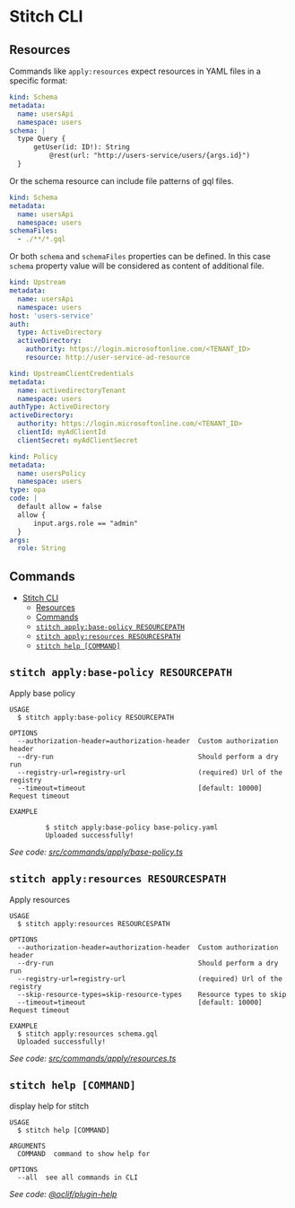 # Stitch CLI

## Resources

Commands like `apply:resources` expect resources in YAML files in a specific format:

```yaml
kind: Schema
metadata:
  name: usersApi
  namespace: users
schema: |
  type Query {
      getUser(id: ID!): String
          @rest(url: "http://users-service/users/{args.id}")
  }
```

Or the schema resource can include file patterns of gql files.

```yaml
kind: Schema
metadata:
  name: usersApi
  namespace: users
schemaFiles:
  - ./**/*.gql
```

Or both `schema` and `schemaFiles` properties can be defined. In this case `schema` property value will be considered as content of additional file.

```yaml
kind: Upstream
metadata:
  name: usersApi
  namespace: users
host: 'users-service'
auth:
  type: ActiveDirectory
  activeDirectory:
    authority: https://login.microsoftonline.com/<TENANT_ID>
    resource: http://user-service-ad-resource
```

```yaml
kind: UpstreamClientCredentials
metadata:
  name: activedirectoryTenant
  namespace: users
authType: ActiveDirectory
activeDirectory:
  authority: https://login.microsoftonline.com/<TENANT_ID>
  clientId: myAdClientId
  clientSecret: myAdClientSecret
```

```yaml
kind: Policy
metadata:
  name: usersPolicy
  namespace: users
type: opa
code: |
  default allow = false
  allow {
      input.args.role == "admin"
  }
args:
  role: String
```

## Commands

<!-- commands -->

- [Stitch CLI](#stitch-cli)
  - [Resources](#resources)
  - [Commands](#commands)
  - [`stitch apply:base-policy RESOURCEPATH`](#stitch-applybase-policy-resourcepath)
  - [`stitch apply:resources RESOURCESPATH`](#stitch-applyresources-resourcespath)
  - [`stitch help [COMMAND]`](#stitch-help-command)

## `stitch apply:base-policy RESOURCEPATH`

Apply base policy

```
USAGE
  $ stitch apply:base-policy RESOURCEPATH

OPTIONS
  --authorization-header=authorization-header  Custom authorization header
  --dry-run                                    Should perform a dry run
  --registry-url=registry-url                  (required) Url of the registry
  --timeout=timeout                            [default: 10000] Request timeout

EXAMPLE

         $ stitch apply:base-policy base-policy.yaml
         Uploaded successfully!
```

_See code: [src/commands/apply/base-policy.ts](https://github.com/Soluto/stitch/blob/v0.0.11/src/commands/apply/base-policy.ts)_

## `stitch apply:resources RESOURCESPATH`

Apply resources

```
USAGE
  $ stitch apply:resources RESOURCESPATH

OPTIONS
  --authorization-header=authorization-header  Custom authorization header
  --dry-run                                    Should perform a dry run
  --registry-url=registry-url                  (required) Url of the registry
  --skip-resource-types=skip-resource-types    Resource types to skip
  --timeout=timeout                            [default: 10000] Request timeout

EXAMPLE
  $ stitch apply:resources schema.gql
  Uploaded successfully!
```

_See code: [src/commands/apply/resources.ts](https://github.com/Soluto/stitch/blob/v0.0.11/src/commands/apply/resources.ts)_

## `stitch help [COMMAND]`

display help for stitch

```
USAGE
  $ stitch help [COMMAND]

ARGUMENTS
  COMMAND  command to show help for

OPTIONS
  --all  see all commands in CLI
```

_See code: [@oclif/plugin-help](https://github.com/oclif/plugin-help/blob/v3.2.0/src/commands/help.ts)_

<!-- commandsstop -->
